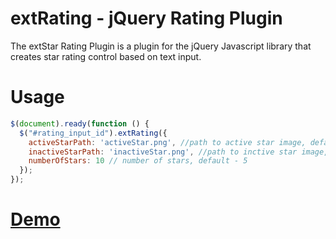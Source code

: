 # extRating - jQuery Rating Plugin
The extStar Rating Plugin is a plugin for the jQuery Javascript library that creates star rating control based on text input.

# Usage
```javascript
$(document).ready(function () {
  $("#rating_input_id").extRating({
    activeStarPath: 'activeStar.png', //path to active star image, default - '/assets/extRating/activeStar.png'
    inactiveStarPath: 'inactiveStar.png', //path to inctive star image, default - '/assets/extRating/inactiveStar.png'
    numberOfStars: 10 // number of stars, default - 5
  });
});
```

# [Demo](http://extern.github.com/extRating/index.html)
